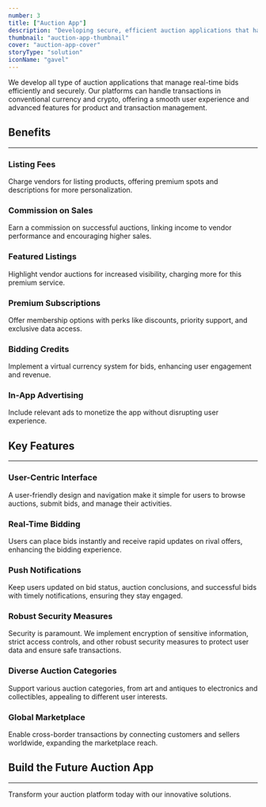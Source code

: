 ```yaml
---
number: 3
title: ["Auction App"]
description: "Developing secure, efficient auction applications that handle transactions in conventional and cryptocurrency."
thumbnail: "auction-app-thumbnail"
cover: "auction-app-cover"
storyType: "solution"
iconName: "gavel"
---
```


We develop all type of auction applications that manage real-time bids efficiently and securely. Our platforms can handle transactions in conventional currency and crypto, offering a smooth user experience and advanced features for product and transaction management.

## Benefits

---

### Listing Fees

Charge vendors for listing products, offering premium spots and descriptions for more personalization.

### Commission on Sales

Earn a commission on successful auctions, linking income to vendor performance and encouraging higher sales.

### Featured Listings

Highlight vendor auctions for increased visibility, charging more for this premium service.

### Premium Subscriptions

Offer membership options with perks like discounts, priority support, and exclusive data access.

### Bidding Credits

Implement a virtual currency system for bids, enhancing user engagement and revenue.

### In-App Advertising

Include relevant ads to monetize the app without disrupting user experience.

## Key Features

---

### User-Centric Interface

A user-friendly design and navigation make it simple for users to browse auctions, submit bids, and manage their activities.

### Real-Time Bidding

Users can place bids instantly and receive rapid updates on rival offers, enhancing the bidding experience.

### Push Notifications

Keep users updated on bid status, auction conclusions, and successful bids with timely notifications, ensuring they stay engaged.

### Robust Security Measures

Security is paramount. We implement encryption of sensitive information, strict access controls, and other robust security measures to protect user data and ensure safe transactions.

### Diverse Auction Categories

Support various auction categories, from art and antiques to electronics and collectibles, appealing to different user interests.

### Global Marketplace

Enable cross-border transactions by connecting customers and sellers worldwide, expanding the marketplace reach.

## Build the Future Auction App

---

Transform your auction platform today with our innovative solutions.
